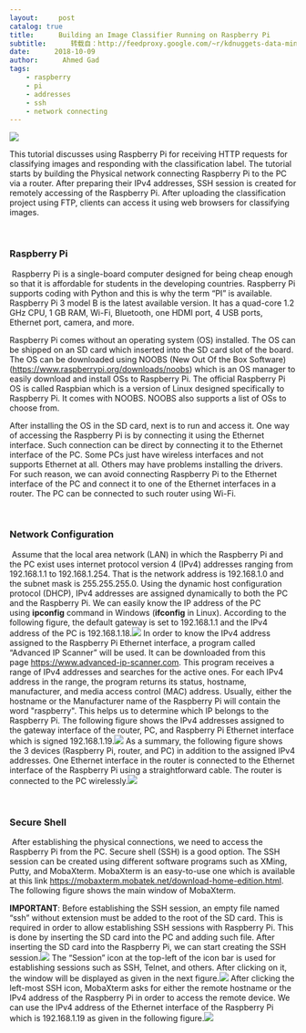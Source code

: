 ```yaml
---
layout:     post
catalog: true
title:      Building an Image Classifier Running on Raspberry Pi
subtitle:      转载自：http://feedproxy.google.com/~r/kdnuggets-data-mining-analytics/~3/NtGo49cIj-A/building-image-classifier-running-raspberry-pi.html
date:      2018-10-09
author:      Ahmed Gad
tags:
    - raspberry
    - pi
    - addresses
    - ssh
    - network connecting
---
```


![](https://media.licdn.com/media/gcrc/dms/image/C5612AQEPD_-R4IURyw/article-cover_image-shrink_720_1280/0?e=1544659200&v=beta&t=fC8U_XWW5S1Ltj6KzMSH77Q4uzMj9LRca8OV-9GC4Io)


This tutorial discusses using Raspberry Pi for receiving HTTP requests for classifying images and responding with the classification label. The tutorial starts by building the Physical network connecting Raspberry Pi to the PC via a router. After preparing their IPv4 addresses, SSH session is created for remotely accessing of the Raspberry Pi. After uploading the classification project using FTP, clients can access it using web browsers for classifying images.

 

### Raspberry Pi

 Raspberry Pi is a single-board computer designed for being cheap enough so that it is affordable for students in the developing countries. Raspberry Pi supports coding with Python and this is why the term “PI” is available. Raspberry Pi 3 model B is the latest available version. It has a quad-core 1.2 GHz CPU, 1 GB RAM, Wi-Fi, Bluetooth, one HDMI port, 4 USB ports, Ethernet port, camera, and more.

Raspberry Pi comes without an operating system (OS) installed. The OS can be shipped on an SD card which inserted into the SD card slot of the board. The OS can be downloaded using NOOBS (New Out Of the Box Software) (https://www.raspberrypi.org/downloads/noobs) which is an OS manager to easily download and install OSs to Raspberry Pi. The official Raspberry Pi OS is called Raspbian which is a version of Linux designed specifically to Raspberry Pi. It comes with NOOBS. NOOBS also supports a list of OSs to choose from.

After installing the OS in the SD card, next is to run and access it. One way of accessing the Raspberry Pi is by connecting it using the Ethernet interface. Such connection can be direct by connecting it to the Ethernet interface of the PC. Some PCs just have wireless interfaces and not supports Ethernet at all. Others may have problems installing the drivers. For such reason, we can avoid connecting Raspberry Pi to the Ethernet interface of the PC and connect it to one of the Ethernet interfaces in a router. The PC can be connected to such router using Wi-Fi.

 

### **Network Configuration**

 Assume that the local area network (LAN) in which the Raspberry Pi and the PC exist uses internet protocol version 4 (IPv4) addresses ranging from 192.168.1.1 to 192.168.1.254. That is the network address is 192.168.1.0 and the subnet mask is 255.255.255.0. Using the dynamic host configuration protocol (DHCP), IPv4 addresses are assigned dynamically to both the PC and the Raspberry Pi. We can easily know the IP address of the PC using **ipconfig** command in Windows (**ifconfig** in Linux). According to the following figure, the default gateway is set to 192.168.1.1 and the IPv4 address of the PC is 192.168.1.18.![](https://media.licdn.com/dms/image/C5612AQHDUx7tQz5U6Q/article-inline_image-shrink_1000_1488/0?e=1544659200&v=beta&t=to_BAETHaLLGUTACuPXay0S3UWCswEPdJNMekKjwi1I)
In order to know the IPv4 address assigned to the Raspberry Pi Ethernet interface, a program called “Advanced IP Scanner” will be used. It can be downloaded from this page https://www.advanced-ip-scanner.com. This program receives a range of IPv4 addresses and searches for the active ones. For each IPv4 address in the range, the program returns its status, hostname, manufacturer, and media access control (MAC) address. Usually, either the hostname or the Manufacturer name of the Raspberry Pi will contain the word "raspberry". This helps us to determine which IP belongs to the Raspberry Pi. The following figure shows the IPv4 addresses assigned to the gateway interface of the router, PC, and Raspberry Pi Ethernet interface which is signed 192.168.1.19.![](https://media.licdn.com/dms/image/C5612AQFZH0Ct9PrwxA/article-inline_image-shrink_1500_2232/0?e=1544659200&v=beta&t=5cj0xqPAcLN4SKrBm21uJZq-6vyY8q4WDFf89ysgb6I)
As a summary, the following figure shows the 3 devices (Raspberry Pi, router, and PC) in addition to the assigned IPv4 addresses. One Ethernet interface in the router is connected to the Ethernet interface of the Raspberry Pi using a straightforward cable. The router is connected to the PC wirelessly.![](https://media.licdn.com/dms/image/C5612AQE0RwmkDFZEwg/article-inline_image-shrink_1500_2232/0?e=1544659200&v=beta&t=vPbRALx9CP7myjOQnoSMCvlahIr3-DpOJBl48NzHEbk)


 

### **Secure Shell**

 After establishing the physical connections, we need to access the Raspberry Pi from the PC. Secure shell (SSH) is a good option. The SSH session can be created using different software programs such as XMing, Putty, and MobaXterm. MobaXterm is an easy-to-use one which is available at this link https://mobaxterm.mobatek.net/download-home-edition.html. The following figure shows the main window of MobaXterm.

**IMPORTANT**: Before establishing the SSH session, an empty file named “ssh” without extension must be added to the root of the SD card. This is required in order to allow establishing SSH sessions with Raspberry Pi. This is done by inserting the SD card into the PC and adding such file. After inserting the SD card into the Raspberry Pi, we can start creating the SSH session.![](https://media.licdn.com/dms/image/C5612AQGTS8ASoiijyg/article-inline_image-shrink_1500_2232/0?e=1544659200&v=beta&t=QjXSo1fnD4vZynWhEUIHDpuoCh_8SC0-t-AFEiZWmKc)
The “Session” icon at the top-left of the icon bar is used for establishing sessions such as SSH, Telnet, and others. After clicking on it, the window will be displayed as given in the next figure.![](https://media.licdn.com/dms/image/C5612AQHy5Z_B3A84fQ/article-inline_image-shrink_1000_1488/0?e=1544659200&v=beta&t=iU-62pwKTORWK9Ik0qK-1_K_WYyNY-_vmj3XV_5811M)
After clicking the left-most SSH icon, MobaXterm asks for either the remote hostname or the IPv4 address of the Raspberry Pi in order to access the remote device. We can use the IPv4 address of the Ethernet interface of the Raspberry Pi which is 192.168.1.19 as given in the following figure.![](https://media.licdn.com/dms/image/C5612AQGwmMqqrXt7yg/article-inline_image-shrink_1000_1488/0?e=1544659200&v=beta&t=g5t99KA3J9lCIVOTXk36-mykn60nU26jPTMa0OfaG9A)

